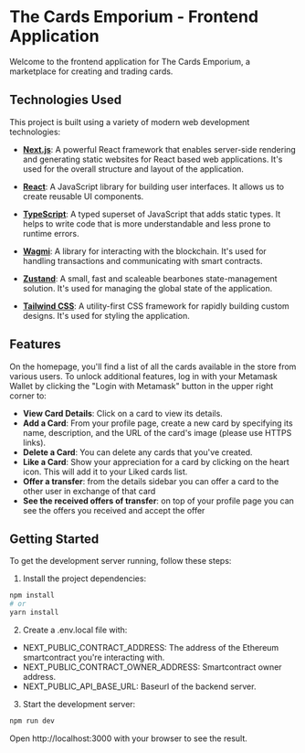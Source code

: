 # The Cards Emporium - Frontend Application

Welcome to the frontend application for The Cards Emporium, a marketplace for creating and trading cards. 

## Technologies Used

This project is built using a variety of modern web development technologies:

- **[Next.js](https://nextjs.org/)**: A powerful React framework that enables server-side rendering and generating static websites for React based web applications. It's used for the overall structure and layout of the application.

- **[React](https://reactjs.org/)**: A JavaScript library for building user interfaces. It allows us to create reusable UI components.

- **[TypeScript](https://www.typescriptlang.org/)**: A typed superset of JavaScript that adds static types. It helps to write code that is more understandable and less prone to runtime errors.

- **[Wagmi](https://github.com/wagmi-io/wagmi-sdk)**: A library for interacting with the blockchain. It's used for handling transactions and communicating with smart contracts.

- **[Zustand](https://github.com/pmndrs/zustand)**: A small, fast and scaleable bearbones state-management solution. It's used for managing the global state of the application.

- **[Tailwind CSS](https://tailwindcss.com/)**: A utility-first CSS framework for rapidly building custom designs. It's used for styling the application.


## Features

On the homepage, you'll find a list of all the cards available in the store from various users. To unlock additional features, log in with your Metamask Wallet by clicking the "Login with Metamask" button in the upper right corner to:

- **View Card Details**: Click on a card to view its details.
- **Add a Card**: From your profile page, create a new card by specifying its name, description, and the URL of the card's image (please use HTTPS links).
- **Delete a Card**: You can delete any cards that you've created.
- **Like a Card**: Show your appreciation for a card by clicking on the heart icon. This will add it to your Liked cards list.
- **Offer a transfer**: from the details sidebar you can offer a card to the other user in exchange of that card
- **See the received offers of transfer**: on top of your profile page you can see the offers you received and accept the offer

## Getting Started

To get the development server running, follow these steps:

1. Install the project dependencies:

```bash
npm install
# or
yarn install
```

2. Create a .env.local file with:
- NEXT_PUBLIC_CONTRACT_ADDRESS: The address of the Ethereum smartcontract you're interacting with.
- NEXT_PUBLIC_CONTRACT_OWNER_ADDRESS: Smartcontract owner address.
- NEXT_PUBLIC_API_BASE_URL: Baseurl of the backend server.

3. Start the development server:
```bash
npm run dev
```
Open http://localhost:3000 with your browser to see the result.